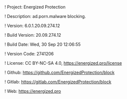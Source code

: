 ! Project: Energized Protection

! Description: ad.porn.malware blocking.

! Version: 6.0.1.20.09.274.12

! Build Version: 20.09.274.12

! Build Date: Wed, 30 Sep 20 12:06:55

! Version Code: 2741206

! License: CC BY-NC-SA 4.0, https://energized.pro/license

! Github: https://github.com/EnergizedProtection/block

! Gitlab: https://gitlab.com/EnergizedProtection/block


! Web: https://energized.pro
